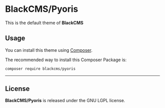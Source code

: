 # BlackCMS/Pyoris

This is the default theme of **BlackCMS**

## Usage

You can install this theme using [Composer](https://getcomposer.org).

The recommended way to install this Composer Package is:

```sh
composer require blackcms/pyoris
```

---

## License

**BlackCMS/Pyoris** is released under the GNU LGPL license.
